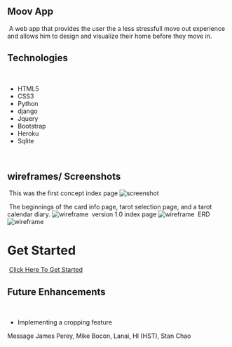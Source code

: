 ## Moov App
​
A web app that provides the user the a less stressfull move out experience and allows him to design and visualize their home before they move in.
​
## Technologies
​
- HTML5
- CSS3
- Python
- django
- Jquery
- Bootstrap
- Heroku
- Sqlite


​
## wireframes/ Screenshots
​
This was the first concept index page
![screenshot](http://url/to/static_moov_app/SampleFloorplan.png)

​
The beginnings of the card info page, tarot selection page, and a tarot calendar diary.
![wireframe](./images/Wireframe2.png)
​
version 1.0 index page
![wireframe](./images/Complete1.png)
​
ERD
![wireframe](./images/ERD.png)
​
# Get Started
​
[Click Here To Get Started](https://project-2-tarot-diary.herokuapp.com/)
​
## Future Enhancements
​
- Implementing a cropping feature




Message James Perey, Mike Bocon, Lanai, HI (HST), Stan Chao
















